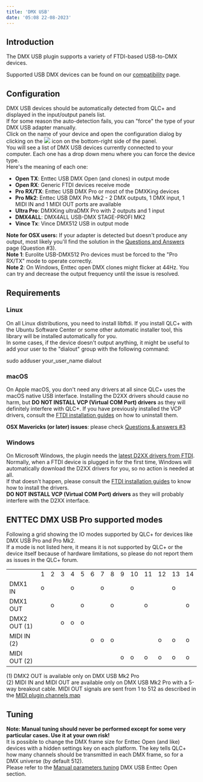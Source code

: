 ```yaml
---
title: 'DMX USB'
date: '05:08 22-08-2023'
---
```


Introduction
------------

The DMX USB plugin supports a variety of FTDI-based USB-to-DMX devices. 

Supported USB DMX devices can be found on our [compatibility](https://www.qlcplus.org/discover/compatibility) page.

Configuration
-------------

DMX USB devices should be automatically detected from QLC+ and displayed in the input/output panels list.  
If for some reason the auto-detection fails, you can "force" the type of your DMX USB adapter manually.  
Click on the name of your device and open the configuration dialog by clicking on the ![](/basics/configure.png) icon on the bottom-right side of the panel.  
You will see a list of DMX USB devices currently connected to your computer. Each one has a drop down menu where you can force the device type.  
Here's the meaning of each one:

* **Open TX**: Enttec USB DMX Open (and clones) in output mode
* **Open RX**: Generic FTDI devices receive mode
* **Pro RX/TX**: Enttec USB DMX Pro or most of the DMXKing devices
* **Pro Mk2**: Enttec USB DMX Pro Mk2 - 2 DMX outputs, 1 DMX input, 1 MIDI IN and 1 MIDI OUT ports are available
* **Ultra Pro**: DMXKing ultraDMX Pro with 2 outputs and 1 input
* **DMX4ALL**: DMX4ALL USB-DMX STAGE-PROFI MK2
* **Vince Tx**: Vince DMX512 USB in output mode

**Note for OSX users:** If your adapter is detected but doesn't produce any output, most likely you'll find the solution in the [Questions and Answers](/basics/questions-and-answers) page (Question #3).  
**Note 1**: Eurolite USB-DMX512 Pro devices must be forced to the "Pro RX/TX" mode to operate correctly.  
**Note 2**: On Windows, Enttec open DMX clones might flicker at 44Hz. You can try and decrease the output frequency until the issue is resolved.

Requirements
------------

### Linux

On all Linux distributions, you need to install libftdi. If you install QLC+ with the Ubuntu Software Center or some other automatic installer tool, this library will be installed automatically for you.  
In some cases, if the device doesn't output anything, it might be useful to add your user to the "dialout" group with the following command:  

sudo adduser your\_user\_name dialout

### macOS

On Apple macOS, you don't need any drivers at all since QLC+ uses the macOS native USB interface. Installing the D2XX drivers should cause no harm, but **DO NOT INSTALL VCP (Virtual COM Port) drivers** as they will definitely interfere with QLC+. If you have previously installed the VCP drivers, consult the [FTDI installation guides](http://www.ftdichip.com/Support/Documents/InstallGuides.htm) on how to uninstall them.  
  
**OSX Mavericks (or later) issues**: please check [Questions & answers #3](/basics/questions-and-answers)

### Windows

On Microsoft Windows, the plugin needs the [latest D2XX drivers from FTDI](http://www.ftdichip.com/Drivers/D2XX.htm). Normally, when a FTDI device is plugged in for the first time, Windows will automatically download the D2XX drivers for you, so no action is needed at all.  
If that doesn't happen, please consult the [FTDI installation guides](http://www.ftdichip.com/Support/Documents/InstallGuides.htm) to know how to install the drivers.  
**DO NOT INSTALL VCP (Virtual COM Port) drivers** as they will probably interfere with the D2XX interface.

ENTTEC DMX USB Pro supported modes
----------------------------------

Following a grid showing the IO modes supported by QLC+ for devices like DMX USB Pro and Pro Mk2.  
If a mode is not listed here, it means it is not supported by QLC+ or the device itself because of hardware limitations, so please do not report them as issues in the QLC+ forum.  
  

|     |     |     |     |     |     |     |     |     |     |     |     |     |     |     |
| --- | --- | --- | --- | --- | --- | --- | --- | --- | --- | --- | --- | --- | --- | --- |
|     | 1   | 2   | 3   | 4   | 5   | 6   | 7   | 8   | 9   | 10  | 11  | 12  | 13  | 14  |
| DMX1 IN | o   |     |     | o   |     |     | o   |     |     | o   |     |     | o   |     |
| DMX1 OUT |     | o   |     |     | o   |     |     | o   |     |     | o   |     |     | o   |
| DMX2 OUT (1) |     |     | o   | o   | o   |     |     |     |     |     |     |     |     |     |
| MIDI IN (2) |     |     |     |     |     | o   | o   | o   |     |     |     | o   | o   | o   |
| MIDI OUT (2) |     |     |     |     |     |     |     |     | o   | o   | o   | o   | o   | o   |

  
(1) DMX2 OUT is available only on DMX USB Mk2 Pro  
(2) MIDI IN and MIDI OUT are available only on DMX USB Mk2 Pro with a 5-way breakout cable. MIDI OUT signals are sent from 1 to 512 as described in the [MIDI plugin channels map](../midi#channels-map)  

Tuning
------

**Note: Manual tuning should never be performed except for some very particular cases. Use it at your own risk!**  
It is possible to change the DMX frame size for Enttec Open (and like) devices with a hidden settings key on each platform. The key tells QLC+ how many channels should be transmitted in each DMX frame, so for a DMX universe (by default 512).  
Please refer to the [Manual parameters tuning](/advanced/parameters-tuning/) DMX USB Enttec Open section.
